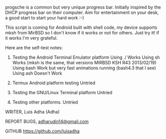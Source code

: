 progsche is a common but very unique progress bar.
Initially inspired by the DHCP progress bar on their computer.
Aim for entertainment on your desk, a good start to start your hard work :-)

This script is coming for Android built with shell code, my device supports mksh from MirBSD so I don't know if it works or not for others. Just try it! if it works I'm very grateful.

Here are the self-test notes:
1. Testing the Android Terminal Emulator platform
Using ./ Works
Using sh Works (mksh is the same, that versions MIRBSD KSH R43 2013/02/19)
Using bash Work but very fast animations running (bash4.3 that I see)
Using ash Doesn't Work

2. Termux Android platform testing
Untried

3. Testing the GNU/Linux Terminal platform
Untried

4. Testing other platforms.
Untried


WRITER,
Luis Adha (Adha)

REPORT BUGS,
adharudin14@gmail.com

GITHUB
https://github.com/luisadha
